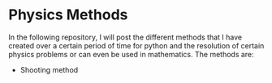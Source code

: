 # Physics Methods 

In the following repository, I will post the different methods that I have created over a certain period of time for python and the resolution of certain physics problems or can even be used in mathematics. The methods are:

- Shooting method

